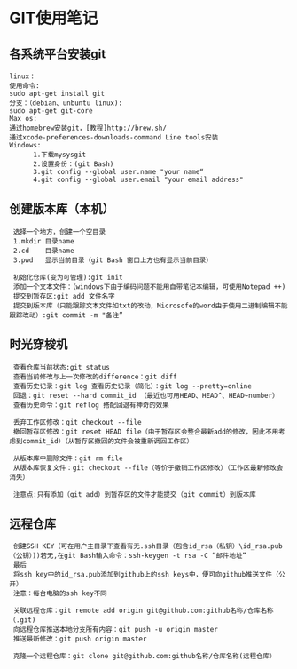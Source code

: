 # GIT使用笔记
## 各系统平台安装git
    linux：
	使用命令:
    sudo apt-get install git
	分支：（debian、unbuntu linux):
	sudo apt-get git-core
    Max os:
    通过homebrew安装git，[教程]http://brew.sh/
	通过xcode-preferences-downloads-command Line tools安装
    Windows:
          1.下载mysysgit
          2.设置身份：(git Bash)
          3.git config --global user.name "your name“
          4.git config --global user.email "your email address" 
		  
## 创建版本库（本机）
     选择一个地方，创建一个空目录
     1.mkdir 目录name
     2.cd    目录name
     3.pwd   显示当前目录（git Bash 窗口上方也有显示当前目录）
	
     初始化仓库(变为可管理):git init
     添加一个文本文件：（windows下由于编码问题不能用自带笔记本编辑，可使用Notepad ++) 
     提交到暂存区:git add 文件名字
     提交到版本库（只能跟踪文本文件如txt的改动，Microsofe的word由于使用二进制编辑不能跟踪改动）:git commit -m "备注”
	 
## 时光穿梭机
     查看仓库当前状态:git status
     查看当前修改与上一次修改的difference：git diff
     查看历史记录：git log 查看历史记录（简化）：git log --pretty=online
     回退：git reset --hard commit_id （最近也可用HEAD、HEAD^、HEAD~number）
     查看历史命令：git reflog 搭配回退有神奇的效果
   
     丢弃工作区修改：git checkout --file
     撤回暂存区修改：git reset HEAD file（由于暂存区会整合最新add的修改，因此不用考虑到commit_id）（从暂存区撤回的文件会被重新调回工作区）
   
     从版本库中删除文件：git rm file
     从版本库恢复文件：git checkout --file（等价于撤销工作区修改）（工作区最新修改会消失）  
 
     注意点:只有添加（git add）到暂存区的文件才能提交（git commit）到版本库

## 远程仓库
     创建SSH KEY（可在用户主目录下查看有无.ssh目录（包含id_rsa（私钥）\id_rsa.pub（公钥）))若无,在git Bash输入命令：ssh-keygen -t rsa -C “邮件地址”
     最后
     将ssh key中的id_rsa.pub添加到github上的ssh keys中，便可向github推送文件（公开）
     注意：每台电脑的ssh key不同
    
     关联远程仓库：git remote add origin git@github.com:github名称/仓库名称（.git)
     向远程仓库推送本地分支所有内容：git push -u origin master 
     推送最新修改：git push origin master
   
     克隆一个远程仓库：git clone git@github.com:github名称/仓库名称(远程仓库）

   
 

   
   
   
   
      